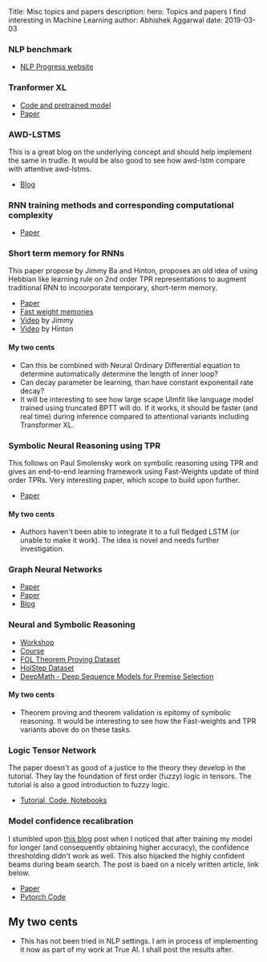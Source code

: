 Title: Misc topics and papers
description: 
hero: Topics and papers I find interesting in Machine Learning
author: Abhishek Aggarwal
date: 2019-03-03

### NLP benchmark
- [NLP Progress website](http://nlpprogress.com/english/language_modeling.html)

### Tranformer XL
- [Code and pretrained model](https://github.com/kimiyoung/transformer-xl/tree/master/pytorch)
- [Paper](https://arxiv.org/pdf/1901.02860.pdf)

### AWD-LSTMS
This is a great blog on the underlying concept and should help implement the same in trudle. It would be also 
good to see how awd-lstm compare with attentive awd-lstms. 

- [Blog](https://yashuseth.blog/2018/09/12/awd-lstm-explanation-understanding-language-model/)

### RNN training methods and corresponding computational complexity
- [Paper](https://web.stanford.edu/class/psych209a/ReadingsByDate/02_25/Williams%20Zipser95RecNets.pdf)

### Short term memory for RNNs
This paper propose by Jimmy Ba and Hinton, proposes an old idea of using Hebbian like learning rule on 2nd order TPR representations to augment traditional RNN to incoorporate temporary, short-term memory.
 
 - [Paper](https://arxiv.org/abs/1610.06258)
 - [Fast weight memories](https://pdfs.semanticscholar.org/f862/0fb17d7e0e41c44c1e87fe3693daad0d30bd.pdf)
 - [Video](https://www.youtube.com/watch?v=Hd20zGKAdoI) by Jimmy
 - [Video](https://www.youtube.com/watch?v=GLmptInTNSw) by Hinton

#### My two cents
- Can this be combined with Neural Ordinary Differential equation to determine automatically determine the length of inner loop?
- Can decay parameter be learning, than have constant exponentail rate decay?
- It will be interesting to see how large scape Ulmfit like language model trained using truncated BPTT will do. If it works, it should be faster (and real time) during inference compared to attentional variants including Transformer XL.

### Symbolic Neural Reasoning using TPR
This follows on Paul Smolensky work on symbolic reasoning using TPR and gives an end-to-end learning framework using Fast-Weights update of third order TPRs. Very interesting paper, which scope to build upon further.

- [Paper](https://papers.nips.cc/paper/8203-learning-to-reason-with-third-order-tensor-products.pdf)

#### My two cents
- Authors haven't been able to integrate it to a full fledged LSTM (or unable to make it work). The idea is novel and needs further investigation.


### Graph Neural Networks
- [Paper](https://arxiv.org/pdf/1806.01261.pdf)
- [Paper](https://arxiv.org/pdf/1810.00826v1.pdf)
- [Blog](https://medium.com/intuitionmachine/intuitive-relational-reasoning-for-deep-learning-3ae164f9f5cd)

### Neural and Symbolic Reasoning
- [Workshop](http://neural-symbolic.org/)
- [Course](http://tiarkrompf.github.io/cs590/2018/)
- [FOL Theorem Proving Dataset](https://archive.ics.uci.edu/ml/datasets/First-order+theorem+proving)
- [HolStep Dataset](https://arxiv.org/abs/1703.00426)
- [DeepMath - Deep Sequence Models for Premise Selection](https://arxiv.org/pdf/1606.04442)

#### My two cents
- Theorem proving and theorem validation is epitomy of symbolic reasoning. It would be interesting to see how the Fast-weights and TPR variants above do on these tasks.


### Logic Tensor Network
The paper doesn't as good of a justice to the theory they develop in the tutorial. They lay the foundation of first order (fuzzy) logic in tensors. The tutorial is also a good introduction to fuzzy logic.

- [Tutorial, Code, Notebooks](https://sites.google.com/fbk.eu/ltn/tutorial-ijcai-2018)



### Model confidence recalibration
I stumbled upon [this blog](http://alondaks.com/2017/12/31/the-importance-of-calibrating-your-deep-model/) post when I noticed that after training my model for longer (and consequently obtaining higher accuracy), the confidence thresholding didn't work as well. This also hijacked the highly confident beams during beam search. 
The post is baed on a nicely written article, link below.

- [Paper](https://arxiv.org/abs/1706.04599)
- [Pytorch Code](https://github.com/gpleiss/temperature_scaling)

## My two cents
- This has not been tried in NLP settings. I am in process of implementing it now as part of my work at True AI. I shall post the results after.